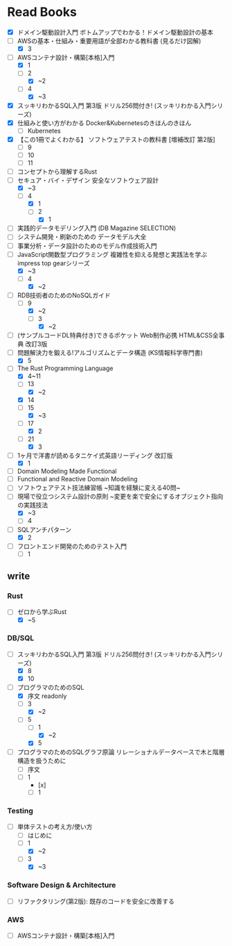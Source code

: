 # Read Books

- [x] ドメイン駆動設計入門 ボトムアップでわかる！ドメイン駆動設計の基本
- [ ] AWSの基本・仕組み・重要用語が全部わかる教科書 (見るだけ図解)
  - [x] 3
- [ ] AWSコンテナ設計・構築[本格]入門
  - [x] 1
  - [ ] 2
    - [x] ~2
  - [ ] 4
    - [x] ~3
- [x] スッキリわかるSQL入門 第3版 ドリル256問付き! (スッキリわかる入門シリーズ)
- [x] 仕組みと使い方がわかる Docker&Kubernetesのきほんのきほん
  - [ ] Kubernetes
- [x] 【この1冊でよくわかる】 ソフトウェアテストの教科書 [増補改訂 第2版]
  - [ ] 9
  - [ ] 10
  - [ ] 11
- [ ] コンセプトから理解するRust
- [ ] セキュア・バイ・デザイン 安全なソフトウェア設計
  - [x] ~3
  - [ ] 4
    - [x] 1
    - [ ] 2
      - [x] 1
- [ ] 実践的データモデリング入門 (DB Magazine SELECTION)
- [ ] システム開発・刷新のための データモデル大全
- [ ] 事業分析・データ設計のためのモデル作成技術入門
- [ ] JavaScript関数型プログラミング 複雑性を抑える発想と実践法を学ぶ impress top gearシリーズ
  - [x] ~3
  - [ ] 4
    - [x] ~2
- [ ] RDB技術者のためのNoSQLガイド
  - [ ] 9
    - [x] ~2
    - [ ] 3
      - [x] ~2
- [ ] (サンプルコードDL特典付き)できるポケット Web制作必携 HTML&CSS全事典 改訂3版
- [ ] 問題解決力を鍛える!アルゴリズムとデータ構造 (KS情報科学専門書)
  - [x] 5
- [ ] The Rust Programming Language
  - [x] 4~11
  - [ ] 13
    - [x] ~2
  - [x] 14
  - [ ] 15
    - [x] ~3
  - [ ] 17
    - [x] 2
  - [ ] 21
    - [x] 3
- [ ] 1ヶ月で洋書が読めるタニケイ式英語リーディング 改訂版
  - [x] 1
- [ ] Domain Modeling Made Functional
- [ ] Functional and Reactive Domain Modeling
- [ ] ソフトウェアテスト技法練習帳 ~知識を経験に変える40問~
- [ ] 現場で役立つシステム設計の原則 ~変更を楽で安全にするオブジェクト指向の実践技法
  - [x] ~3
  - [ ] 4
- [ ] SQLアンチパターン
  - [x] 2
- [ ] フロントエンド開発のためのテスト入門
  - [ ] 1

## write

### Rust

- [ ] ゼロから学ぶRust
  - [x] ~5

### DB/SQL

- [ ] スッキリわかるSQL入門 第3版 ドリル256問付き! (スッキリわかる入門シリーズ)
  - [x] 8
  - [x] 10
- [ ] プログラマのためのSQL
  - [x] 序文 readonly
  - [ ] 3
    - [x] ~2
  - [ ] 5
    - [ ] 1
      - [x] ~2
    - [x] 5
- [ ] プログラマのためのSQLグラフ原論 リレーショナルデータベースで木と階層構造を扱うために
  - [ ] 序文
  - [ ] 1
    - [x]
    - [ ] 1

### Testing

- [ ] 単体テストの考え方/使い方
  - [ ] はじめに
  - [ ] 1
    - [x] ~2
  - [ ] 3
    - [x] ~3

### Software Design & Architecture

- [ ] リファクタリング(第2版): 既存のコードを安全に改善する

### AWS

- [ ] AWSコンテナ設計・構築[本格]入門
